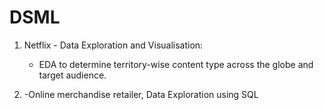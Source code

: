 # DSML

1. Netflix - Data Exploration and Visualisation:
      - EDA to determine territory-wise content type across the globe and target audience.

2. 
      -Online merchandise retailer, Data Exploration using SQL
